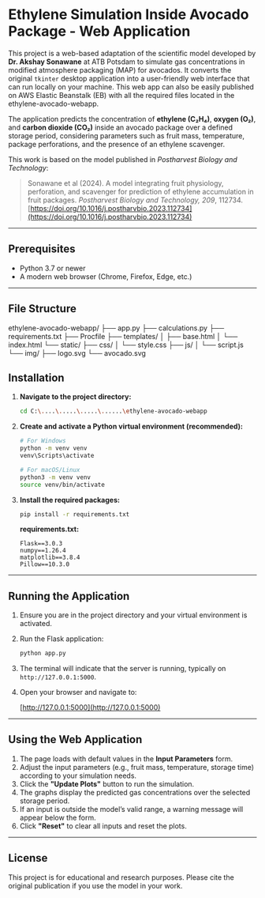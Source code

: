 # Ethylene Simulation Inside Avocado Package - Web Application

This project is a web-based adaptation of the scientific model developed by **Dr. Akshay Sonawane** at ATB Potsdam to simulate gas concentrations in modified atmosphere packaging (MAP) for avocados. It converts the original `tkinter` desktop application into a user-friendly web interface that can run locally on your machine. This web app can also be easily published on AWS Elastic Beanstalk (EB) with all the required files located in the ethylene-avocado-webapp.

The application predicts the concentration of **ethylene (C₂H₄)**, **oxygen (O₂)**, and **carbon dioxide (CO₂)** inside an avocado package over a defined storage period, considering parameters such as fruit mass, temperature, package perforations, and the presence of an ethylene scavenger.

This work is based on the model published in *Postharvest Biology and Technology*:

> Sonawane et al (2024). A model integrating fruit physiology, perforation, and scavenger for prediction of ethylene accumulation in fruit packages. *Postharvest Biology and Technology, 209*, 112734.
> [https://doi.org/10.1016/j.postharvbio.2023.112734](https://doi.org/10.1016/j.postharvbio.2023.112734)

---

## Prerequisites

* Python 3.7 or newer
* A modern web browser (Chrome, Firefox, Edge, etc.)

---

## File Structure

ethylene-avocado-webapp/
├── app.py
├── calculations.py
├── requirements.txt
├── Procfile
├── templates/
│   ├── base.html
│   └── index.html
└── static/
    ├── css/
    │   └── style.css
    ├── js/
    │   └── script.js
    └── img/
        ├── logo.svg
        └── avocado.svg

## Installation

1. **Navigate to the project directory:**

   ```sh
   cd C:\....\.....\.....\......\ethylene-avocado-webapp
   ```

2. **Create and activate a Python virtual environment (recommended):**

   ```sh
   # For Windows
   python -m venv venv
   venv\Scripts\activate

   # For macOS/Linux
   python3 -m venv venv
   source venv/bin/activate
   ```

3. **Install the required packages:**

   ```sh
   pip install -r requirements.txt
   ```

   **requirements.txt:**

   ```
   Flask==3.0.3
   numpy==1.26.4
   matplotlib==3.8.4
   Pillow==10.3.0
   ```

---

## Running the Application

1. Ensure you are in the project directory and your virtual environment is activated.

2. Run the Flask application:

   ```sh
   python app.py
   ```

3. The terminal will indicate that the server is running, typically on `http://127.0.0.1:5000`.

4. Open your browser and navigate to:

   [http://127.0.0.1:5000](http://127.0.0.1:5000)

---

## Using the Web Application

1. The page loads with default values in the **Input Parameters** form.
2. Adjust the input parameters (e.g., fruit mass, temperature, storage time) according to your simulation needs.
3. Click the **"Update Plots"** button to run the simulation.
4. The graphs display the predicted gas concentrations over the selected storage period.
5. If an input is outside the model’s valid range, a warning message will appear below the form.
6. Click **"Reset"** to clear all inputs and reset the plots.

---

## License


This project is for educational and research purposes. Please cite the original publication if you use the model in your work.

